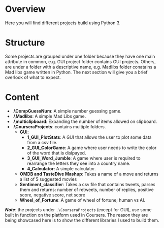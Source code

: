 # Overview

Here you will find different projects build using Python 3.

# Structure

Some projects are grouped under one folder because they have one main attribute in common, e.g. GUI project folder contains GUI projects. Others, are under a folder with a descriptive name, e.g. Madlibs folder conatains a Mad libs game written in Python. The next section will give you a brief overlook of what to expect.

# Content

- **.\CompGuessNum**: A simple number guessing game.
- **.\Madlibs**: A simple Mad Libs game.
- **.\multiclipboard**: Expanding the number of items allowed on clipboard.
- **.\CourseraProjects**: contains multiple folders.
  - **GUI**:
    - **1_GUI_PlotStats**: A GUI that allows the user to plot some data from a csv file.
    - **2_GUI_ColorGame**: A game where user needs to write the color of the word that is dislpayed.
    - **3_GUI_Word_Jumble**: A game where user is required to rearrange the letters they see into a country name.
    - **4_Calculator**: A simple calculator.
  - **OMDB and TasteDive Mashup**: Takes a name of a move and returns a list of 5 suggested movies
  - **Sentiment_classifier**: Takes a csv file that contains tweets, parses them and returns: number of retweets, number of replies, positive score, negative score, net score
  - **Wheel_of_Fortune**: A game of wheel of fortune; human vs AI.

**_Note_**: the projects under `.\CourseraProjects` (except for GUI), use some built in function on the platform used in Coursera. The reason they are being showcased here is to show the different libraries I used to build them.
